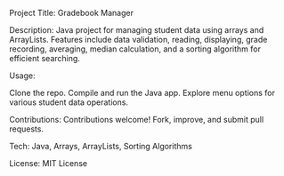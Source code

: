 Project Title: Gradebook Manager

Description:
Java project for managing student data using arrays and ArrayLists. Features include data validation, reading, displaying, grade recording, averaging, median calculation, and a sorting algorithm for efficient searching.

Usage:

Clone the repo.
Compile and run the Java app.
Explore menu options for various student data operations.

Contributions:
Contributions welcome! Fork, improve, and submit pull requests.

Tech:
Java, Arrays, ArrayLists, Sorting Algorithms

License:
MIT License
